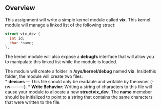 ## Overview 

This assignment will write a simple kernel module called **vix**.
This kernel module will manage a linked list of the following struct: <br />

```c
struct vix_dev {
  int id;
  char *name;
};
```
The kernel module will also expose a **debugfs** interface that will allow you to manipulate this linked list while the module is loaded. <br />

The module will create a folder in **/sys/kernel/debug** named **vix**. Insidethis folder, the module will create two files: <br />
    * **devices** -- This file should only be readable and writable by theowner (-rw-------).
        * **Write Behavior**: Writing a string of characters to this file will cause your module to allocate a new **structvix_dev**. The **name** memeber should be
        initialized to point to a string that contains the same characters that were written to the file.
